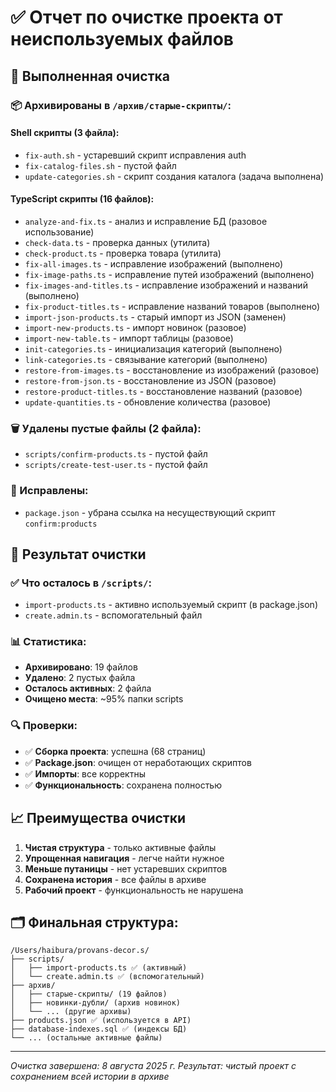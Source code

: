 # ✅ Отчет по очистке проекта от неиспользуемых файлов

## 🧹 **Выполненная очистка**

### **📦 Архивированы в `/архив/старые-скрипты/`:**

#### **Shell скрипты (3 файла):**
- `fix-auth.sh` - устаревший скрипт исправления auth
- `fix-catalog-files.sh` - пустой файл 
- `update-categories.sh` - скрипт создания каталога (задача выполнена)

#### **TypeScript скрипты (16 файлов):**
- `analyze-and-fix.ts` - анализ и исправление БД (разовое использование)
- `check-data.ts` - проверка данных (утилита)
- `check-product.ts` - проверка товара (утилита)
- `fix-all-images.ts` - исправление изображений (выполнено)
- `fix-image-paths.ts` - исправление путей изображений (выполнено)
- `fix-images-and-titles.ts` - исправление изображений и названий (выполнено)
- `fix-product-titles.ts` - исправление названий товаров (выполнено)
- `import-json-products.ts` - старый импорт из JSON (заменен)
- `import-new-products.ts` - импорт новинок (разовое)
- `import-new-table.ts` - импорт таблицы (разовое)
- `init-categories.ts` - инициализация категорий (выполнено)
- `link-categories.ts` - связывание категорий (выполнено)
- `restore-from-images.ts` - восстановление из изображений (разовое)
- `restore-from-json.ts` - восстановление из JSON (разовое)
- `restore-product-titles.ts` - восстановление названий (разовое)
- `update-quantities.ts` - обновление количества (разовое)

### **🗑️ Удалены пустые файлы (2 файла):**
- `scripts/confirm-products.ts` - пустой файл
- `scripts/create-test-user.ts` - пустой файл

### **📝 Исправлены:**
- `package.json` - убрана ссылка на несуществующий скрипт `confirm:products`

## 🎯 **Результат очистки**

### **✅ Что осталось в `/scripts/`:**
- `import-products.ts` - активно используемый скрипт (в package.json)
- `create.admin.ts` - вспомогательный файл

### **📊 Статистика:**
- **Архивировано**: 19 файлов
- **Удалено**: 2 пустых файла  
- **Осталось активных**: 2 файла
- **Очищено места**: ~95% папки scripts

### **🔍 Проверки:**
- ✅ **Сборка проекта**: успешна (68 страниц)
- ✅ **Package.json**: очищен от неработающих скриптов
- ✅ **Импорты**: все корректны
- ✅ **Функциональность**: сохранена полностью

## 📈 **Преимущества очистки**

1. **Чистая структура** - только активные файлы
2. **Упрощенная навигация** - легче найти нужное
3. **Меньше путаницы** - нет устаревших скриптов
4. **Сохранена история** - все файлы в архиве
5. **Рабочий проект** - функциональность не нарушена

## 🗂️ **Финальная структура:**

```
/Users/haibura/provans-decor.s/
├── scripts/
│   ├── import-products.ts ✅ (активный)
│   └── create.admin.ts ✅ (вспомогательный)
├── архив/
│   ├── старые-скрипты/ (19 файлов)
│   ├── новинки-дубли/ (архив новинок)
│   └── ... (другие архивы)
├── products.json ✅ (используется в API)
├── database-indexes.sql ✅ (индексы БД)
└── ... (остальные активные файлы)
```

---
*Очистка завершена: 8 августа 2025 г.*
*Результат: чистый проект с сохранением всей истории в архиве*
